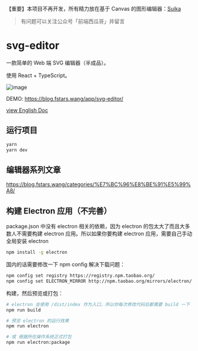【重要】本项目不再开发，所有精力放在基于 Canvas 的图形编辑器：[Suika](https://github.com/F-star/suika)

> 有问题可以关注公众号「前端西瓜哥」并留言

# svg-editor

一款简单的 Web 端 SVG 编辑器（半成品）。

使用 React + TypeScript。

![image](https://user-images.githubusercontent.com/18698939/206910372-86a41560-8b52-46b3-ab6e-dab25319fb9e.png)

DEMO: https://blog.fstars.wang/app/svg-editor/

[view English Doc](./README.EN.md)
## 运行项目

```sh
yarn
yarn dev
```

## 编辑器系列文章

https://blog.fstars.wang/categories/%E7%BC%96%E8%BE%91%E5%99%A8/

## 构建 Electron 应用（不完善）

package.json 中没有 electron 相关的依赖，因为 electron 的包太大了而且大多数人不需要构建 electron 应用。所以如果你要构建 electron 应用，需要自己手动全局安装 electron

```sh
npm install -g electron
```

国内的话需要修改一下 npm config 解决下载问题：

```sh
npm config set registry https://registry.npm.taobao.org/
npm config set ELECTRON_MIRROR http://npm.taobao.org/mirrors/electron/
```

构建，然后预览或打包：

```sh
# electron 会使用 /dist/index 作为入口，所以你每次修改代码后都需要 build 一下
npm run build

# 预览 electron 的运行效果
npm run electron

# 或 根据所在操作系统正式打包
npm run electron:package
```
